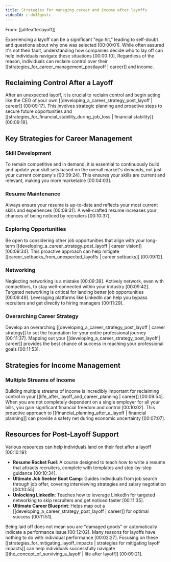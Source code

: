 ```yaml
---
title: Strategies for managing career and income after layoffs
videoId: c-dn38qxvtc
---
```


From: [[alifeafterlayoff]] <br/> 

Experiencing a layoff can be a significant "ego hit," leading to self-doubt and questions about why one was selected <a class="yt-timestamp" data-t="00:00:01">[00:00:01]</a>. While often assured it's not their fault, understanding how companies decide who to lay off can help individuals navigate these situations <a class="yt-timestamp" data-t="00:00:10">[00:00:10]</a>. Regardless of the reason, individuals can reclaim control over their [[strategies_for_career_management_postlayoff | career]] and income.

## Reclaiming Control After a Layoff

After an unexpected layoff, it is crucial to reclaim control and begin acting like the CEO of your own [[developing_a_career_strategy_post_layoff | career]] <a class="yt-timestamp" data-t="00:09:17">[00:09:17]</a>. This involves strategic planning and proactive steps to secure future opportunities and [[strategies_for_financial_stability_during_job_loss | financial stability]] <a class="yt-timestamp" data-t="00:09:19">[00:09:19]</a>.

## Key Strategies for Career Management

### Skill Development
To remain competitive and in demand, it is essential to continuously build and update your skill sets based on the overall market's demands, not just your current company's <a class="yt-timestamp" data-t="00:09:24">[00:09:24]</a>. This ensures your skills are current and relevant, making you more marketable <a class="yt-timestamp" data-t="00:04:03">[00:04:03]</a>.

### Resume Maintenance
Always ensure your resume is up-to-date and reflects your most current skills and experiences <a class="yt-timestamp" data-t="00:09:31">[00:09:31]</a>. A well-crafted resume increases your chances of being noticed by recruiters <a class="yt-timestamp" data-t="00:10:37">[00:10:37]</a>.

### Exploring Opportunities
Be open to considering other job opportunities that align with your long-term [[developing_a_career_strategy_post_layoff | career vision]] <a class="yt-timestamp" data-t="00:09:34">[00:09:34]</a>. This proactive approach can help mitigate [[career_setbacks_from_unexpected_layoffs | career setbacks]] <a class="yt-timestamp" data-t="00:09:12">[00:09:12]</a>.

### Networking
Neglecting networking is a mistake <a class="yt-timestamp" data-t="00:09:39">[00:09:39]</a>. Actively network, even with competitors, to stay well-connected within your industry <a class="yt-timestamp" data-t="00:09:42">[00:09:42]</a>. Targeted networking is critical for landing better job opportunities <a class="yt-timestamp" data-t="00:09:49">[00:09:49]</a>. Leveraging platforms like LinkedIn can help you bypass recruiters and get directly to hiring managers <a class="yt-timestamp" data-t="00:11:29">[00:11:29]</a>.

### Overarching Career Strategy
Develop an overarching [[developing_a_career_strategy_post_layoff | career strategy]] to set the foundation for your entire professional journey <a class="yt-timestamp" data-t="00:11:37">[00:11:37]</a>. Mapping out your [[developing_a_career_strategy_post_layoff | career]] provides the best chance of success in reaching your professional goals <a class="yt-timestamp" data-t="00:11:53">[00:11:53]</a>.

## Strategies for Income Management

### Multiple Streams of Income
Building multiple streams of income is incredibly important for reclaiming control in your [[life_after_layoff_and_career_planning | career]] <a class="yt-timestamp" data-t="00:09:54">[00:09:54]</a>. When you are not completely dependent on a single employer for all your bills, you gain significant financial freedom and control <a class="yt-timestamp" data-t="00:10:02">[00:10:02]</a>. This proactive approach to [[financial_planning_after_a_layoff | financial planning]] can provide a safety net during economic uncertainty <a class="yt-timestamp" data-t="00:07:07">[00:07:07]</a>.

## Resources for Post-Layoff Support

Various resources can help individuals land on their feet after a layoff <a class="yt-timestamp" data-t="00:10:19">[00:10:19]</a>:

*   **Resume Rocket Fuel**: A course designed to teach how to write a resume that attracts recruiters, complete with templates and step-by-step guidance <a class="yt-timestamp" data-t="00:10:34">[00:10:34]</a>.
*   **Ultimate Job Seeker Boot Camp**: Guides individuals from job search through job offer, covering interviewing strategies and salary negotiation <a class="yt-timestamp" data-t="00:10:55">[00:10:55]</a>.
*   **Unlocking LinkedIn**: Teaches how to leverage LinkedIn for targeted networking to skip recruiters and get noticed faster <a class="yt-timestamp" data-t="00:11:35">[00:11:35]</a>.
*   **Ultimate Career Blueprint**: Helps map out a [[developing_a_career_strategy_post_layoff | career]] for optimal success <a class="yt-timestamp" data-t="00:11:51">[00:11:51]</a>.

Being laid off does not mean you are "damaged goods" or automatically indicate a performance issue <a class="yt-timestamp" data-t="00:12:02">[00:12:02]</a>. Many reasons for layoffs have nothing to do with individual performance <a class="yt-timestamp" data-t="00:02:27">[00:02:27]</a>. Focusing on these [[strategies_for_mitigating_layoff_impacts | strategies for mitigating layoff impacts]] can help individuals successfully navigate [[the_concept_of_surviving_a_layoff | life after layoff]] <a class="yt-timestamp" data-t="00:09:21">[00:09:21]</a>.